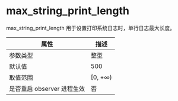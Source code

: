 max_string_print_length 
============================================

max_string_print_length 用于设置打印系统日志时，单行日志最大长度。


|      **属性**      |  **描述**  |
|------------------|----------|
| 参数类型             | 整型       |
| 默认值              | 500      |
| 取值范围             | \[0, +∞) |
| 是否重启 observer 进程生效 | 否        |



